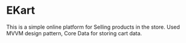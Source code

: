 # EKart
This is a simple online platform for Selling products in the store. Used MVVM design pattern, Core Data for storing cart data.
